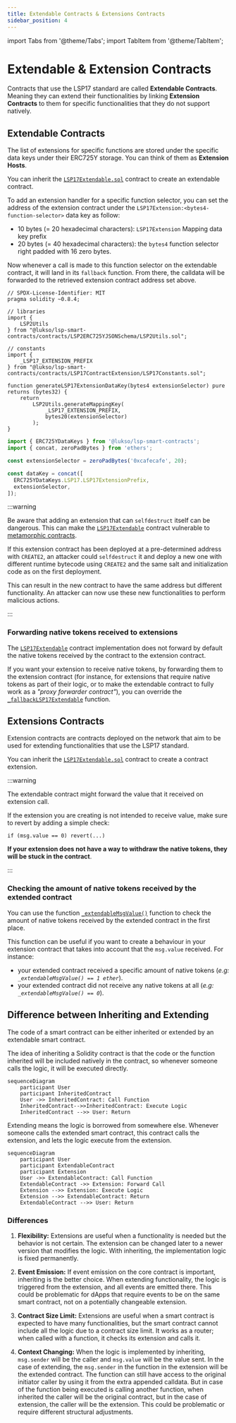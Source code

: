 ```yaml
---
title: Extendable Contracts & Extensions Contracts
sidebar_position: 4
---
```


import Tabs from '@theme/Tabs';
import TabItem from '@theme/TabItem';

# Extendable & Extension Contracts

Contracts that use the LSP17 standard are called **Extendable Contracts**. Meaning they can extend their functionalities by linking **Extension Contracts** to them for specific functionalities that they do not support natively.

## Extendable Contracts

The list of extensions for specific functions are stored under the specific data keys under their ERC725Y storage. You can think of them as **Extension Hosts**.

You can inherit the [`LSP17Extendable.sol`](../contracts/LSP17ContractExtension/LSP17Extendable.md) contract to create an extendable contract.

To add an extension handler for a specific function selector, you can set the address of the extension contract under the `LSP17Extension:<bytes4-function-selector>` data key as follow:

- 10 bytes (= 20 hexadecimal characters): `LSP17Extension` Mapping data key prefix
- 20 bytes (= 40 hexadecimal characters): the `bytes4` function selector right padded with 16 zero bytes.

Now whenever a call is made to this function selector on the extendable contract, it will land in its `fallback` function. From there, the calldata will be forwarded to the retrieved extension contract address set above.

<Tabs>
  
  <TabItem value="solidity" label="solidity">

```solidity
// SPDX-License-Identifier: MIT
pragma solidity ~0.8.4;

// libraries
import {
    LSP2Utils
} from "@lukso/lsp-smart-contracts/contracts/LSP2ERC725YJSONSchema/LSP2Utils.sol";

// constants
import {
    _LSP17_EXTENSION_PREFIX
} from "@lukso/lsp-smart-contracts/contracts/LSP17ContractExtension/LSP17Constants.sol";

function generateLSP17ExtensionDataKey(bytes4 extensionSelector) pure returns (bytes32) {
    return
        LSP2Utils.generateMappingKey(
            _LSP17_EXTENSION_PREFIX,
            bytes20(extensionSelector)
        );
}
```

  </TabItem>

  <TabItem value="ethers-v6" label="ethers v6">

```js
import { ERC725YDataKeys } from '@lukso/lsp-smart-contracts';
import { concat, zeroPadBytes } from 'ethers';

const extensionSelector = zeroPadBytes('0xcafecafe', 20);

const dataKey = concat([
  ERC725YDataKeys.LSP17.LSP17ExtensionPrefix,
  extensionSelector,
]);
```

  </TabItem>

</Tabs>

:::warning

Be aware that adding an extension that can `selfdestruct` itself can be dangerous. This can make the [`LSP17Extendable`](../contracts/LSP17ContractExtension/LSP17Extendable.md) contract vulnerable to [metamorphic contracts](https://twitter.com/samczsun/status/1660012956632104960).

If this extension contract has been deployed at a pre-determined address with `CREATE2`, an attacker could `selfdestruct` it and deploy a new one with different runtime bytecode using `CREATE2` and the same salt and initialization code as on the first deployment.

This can result in the new contract to have the same address but different functionality. An attacker can now use these new functionalities to perform malicious actions.

:::

### Forwarding native tokens received to extensions

The [`LSP17Extendable`](../contracts/LSP17ContractExtension/LSP17Extendable.md) contract implementation does not forward by default the native tokens received by the contract to the extension contract.

If you want your extension to receive native tokens, by forwarding them to the extension contract (for instance, for extensions that require native tokens as part of their logic, or to make the extendable contract to fully work as a _"proxy forwarder contract"_), you can override the [`_fallbackLSP17Extendable`](../contracts/LSP17ContractExtension/LSP17Extendable.md#_fallbacklsp17extendable) function.

## Extensions Contracts

Extension contracts are contracts deployed on the network that aim to be used for extending functionalities that use the LSP17 standard.

You can inherit the [`LSP17Extendable.sol`](../contracts/LSP17ContractExtension/LSP17Extendable.md) contract to create a contract extension.

:::warning

The extendable contract might forward the value that it received on extension call.

If the extension you are creating is not intended to receive value, make sure to revert by adding a simple check:

```solidity
if (msg.value == 0) revert(...)
```

**If your extension does not have a way to withdraw the native tokens, they will be stuck in the contract**.

:::

### Checking the amount of native tokens received by the extended contract

You can use the function [`_extendableMsgValue()`](../contracts/LSP17ContractExtension/LSP17Extension.md#_extendablemsgvalue) function to check the amount of native tokens received by the extended contract in the first place.

This function can be useful if you want to create a behaviour in your extension contract that takes into account that the `msg.value` received. For instance:

- your extended contract received a specific amount of native tokens (_e.g: `_extendableMsgValue() == 1 ether`_).
- your extended contract did not receive any native tokens at all (_e.g: `_extendableMsgValue() == 0`_).

## Difference between Inheriting and Extending

The code of a smart contract can be either inherited or extended by an extendable smart contract.

The idea of inheriting a Solidity contract is that the code or the function inherited will be included natively in the contract, so whenever someone calls the logic, it will be executed directly.

```mermaid
sequenceDiagram
    participant User
    participant InheritedContract
    User ->> InheritedContract: Call Function
    InheritedContract-->>InheritedContract: Execute Logic
    InheritedContract -->> User: Return
```

Extending means the logic is borrowed from somewhere else. Whenever someone calls the extended smart contract, this contract calls the extension, and lets the logic execute from the extension.

```mermaid
sequenceDiagram
    participant User
    participant ExtendableContract
    participant Extension
    User ->> ExtendableContract: Call Function
    ExtendableContract ->> Extension: Forward Call
    Extension -->> Extension: Execute Logic
    Extension -->> ExtendableContract: Return
    ExtendableContract -->> User: Return
```

### Differences

1. **Flexibility:** Extensions are useful when a functionality is needed but the behavior is not certain. The extension can be changed later to a newer version that modifies the logic. With inheriting, the implementation logic is fixed permanently.

2. **Event Emission:** If event emission on the core contract is important, inheriting is the better choice. When extending functionality, the logic is triggered from the extension, and all events are emitted there. This could be problematic for dApps that require events to be on the same smart contract, not on a potentially changeable extension.

3. **Contract Size Limit:** Extensions are useful when a smart contract is expected to have many functionalities, but the smart contract cannot include all the logic due to a contract size limit. It works as a router; when called with a function, it checks its extension and calls it.

4. **Context Changing:** When the logic is implemented by inheriting, `msg.sender` will be the caller and `msg.value` will be the value sent. In the case of extending, the `msg.sender` in the function in the extension will be the extended contract. The function can still have access to the original initiator caller by using it from the extra appended calldata. But in case of the function being executed is calling another function, when inherited the caller will be the original contract, but in the case of extension, the caller will be the extension. This could be problematic or require different structural adjustments.
